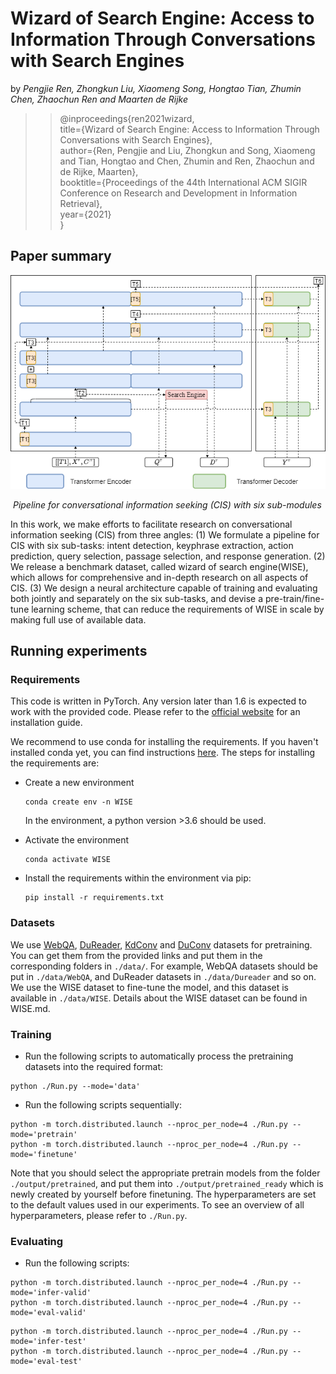 # Wizard of Search Engine: Access to Information Through Conversations with Search Engines

by *Pengjie Ren, Zhongkun Liu, Xiaomeng Song, Hongtao Tian, Zhumin Chen, Zhaochun Ren and Maarten de Rijke*

>>@inproceedings{ren2021wizard,\
>>title={Wizard of Search Engine: Access to Information Through Conversations with Search Engines},\
>>author={Ren, Pengjie and Liu, Zhongkun and Song, Xiaomeng and Tian, Hongtao and Chen, Zhumin and Ren, Zhaochun and de Rijke, Maarten},\
>>booktitle={Proceedings of the 44th International ACM SIGIR Conference on Research and Development in Information Retrieval},\
>>year={2021}\
>>}

## Paper summary

![model](./model.png)

​                                                                                                                   *Pipeline for conversational information seeking (CIS) with six sub-modules*

In this work, we make efforts to facilitate research on conversational information seeking (CIS) from three angles: (1) We formulate a pipeline for CIS with six sub-tasks: intent detection, keyphrase extraction, action prediction, query selection, passage selection, and response generation. (2) We release a benchmark dataset, called wizard of search engine(WISE), which allows for comprehensive and in-depth research on all aspects of CIS. (3) We design a neural architecture capable of training and evaluating both jointly and separately on the six sub-tasks, and devise a pre-train/fine-tune learning scheme, that can reduce the requirements of WISE in scale by making full use of available data. 

## Running experiments

### Requirements

This code is written in PyTorch. Any version later than 1.6 is expected to work with the provided code. Please refer to the [official website](https://pytorch.org/) for an installation guide.

We recommend to use conda for installing the requirements. If you haven't installed conda yet, you can find instructions [here](https://www.anaconda.com/products/individual). The steps for installing the requirements are:

+ Create a new environment

   ```
   conda create env -n WISE
   ```

   In the environment, a python version >3.6 should be used.

+ Activate the environment

   ```
   conda activate WISE
   ```

+ Install the requirements within the environment via pip:

   ```
   pip install -r requirements.txt
   ```

### Datasets

We use [WebQA](http://spaces.ac.cn/archives/4338/), [DuReader](http://ai.baidu.com/broad/download?dataset=dureader), [KdConv](https://github.com/thu-coai/KdConv/tree/master/data) and [DuConv](https://ai.baidu.com/broad/introduction?dataset=duconv) datasets for pretraining. You can get them from the provided links and put them in the corresponding folders in `./data/`. For example, WebQA datasets should be put in `./data/WebQA`, and DuReader datasets in `./data/Dureader` and so on.  We use the WISE dataset to fine-tune the model, and this dataset is available in `./data/WISE`. Details about the WISE dataset can be found in WISE.md.

### Training

+ Run the following scripts to automatically process the pretraining datasets into the required format:

```
python ./Run.py --mode='data'
```

+ Run the following scripts sequentially:

```
python -m torch.distributed.launch --nproc_per_node=4 ./Run.py --mode='pretrain'
python -m torch.distributed.launch --nproc_per_node=4 ./Run.py --mode='finetune'
```

Note that you should select the appropriate pretrain models from the folder `./output/pretrained`, and put them into `./output/pretrained_ready` which is newly created by yourself before finetuning. The hyperparameters are set to the default values used in our experiments. To see an overview of all hyperparameters, please refer to `./Run.py`.

### Evaluating

+ Run the following scripts:

```
python -m torch.distributed.launch --nproc_per_node=4 ./Run.py --mode='infer-valid'
python -m torch.distributed.launch --nproc_per_node=4 ./Run.py --mode='eval-valid'
```

```
python -m torch.distributed.launch --nproc_per_node=4 ./Run.py --mode='infer-test'
python -m torch.distributed.launch --nproc_per_node=4 ./Run.py --mode='eval-test'
```
